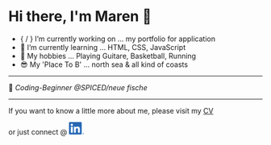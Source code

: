 # Hi there, I'm Maren 👋

- { / } I’m currently working on ... my portfolio for application
- 🌱 I’m currently learning ... HTML, CSS, JavaScript
- :star_struck:
 My hobbies ... Playing Guitare, Basketball, Running
- :sunglasses:  My 'Place To B' ... north sea  & all kind of coasts




---


:robot: _Coding-Beginner @SPICED/neue fische_


---
If you want to know a little more about me,
please visit my [CV](https://me-cv.de/)

or just connect @ [![LinkedIn](LI-In-Bug_klein.png)](https://www.linkedin.com/in/maren-ehlers-a262a4122)

<!--
**MarenOelixtown/MarenOelixtown** is a ✨ _special_ ✨ repository because its `README.md` (this file) appears on your GitHub profile.

Here are some ideas to get you started:
- 🔭 I’m currently working on ...
- 🌱 I’m currently learning ...
- 👯 I’m looking to collaborate on ...
- 🤔 I’m looking for help with ...
- 💬 Ask me about ...
- 📫 How to reach me: ...
- 😄 Pronouns: ...
- ⚡ Fun fact: ...

-->
